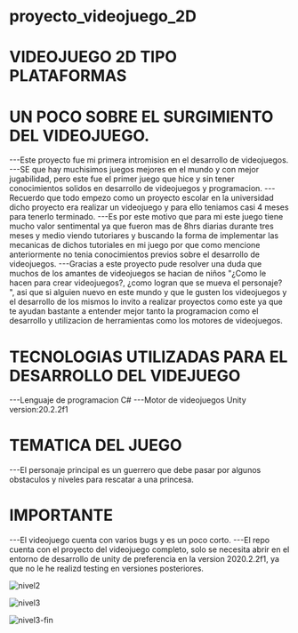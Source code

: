 # proyecto_videojuego_2D

# VIDEOJUEGO 2D TIPO PLATAFORMAS
# UN POCO SOBRE EL SURGIMIENTO DEL VIDEOJUEGO.
---Este proyecto fue mi primera intromision en el desarrollo de videojuegos.
---SE que hay muchisimos juegos mejores en el mundo y con mejor jugabilidad, pero este fue el primer juego que hice y sin tener conocimientos solidos en desarrollo de videojuegos y programacion.
---Recuerdo que todo empezo como un proyecto escolar en la universidad dicho proyecto era realizar un videojuego y para ello teniamos casi 4 meses para tenerlo terminado.
---Es por este motivo que para mi este juego tiene mucho valor sentimental ya que fueron mas de 8hrs diarias durante tres meses y medio viendo tutoriares y buscando la forma de implementar las mecanicas de dichos tutoriales en mi juego por que como mencione anteriormente no tenia conocimientos previos sobre el desarrollo de videojuegos.
---Gracias a este proyecto pude resolver una duda que muchos de los amantes de videojuegos se hacian de niños "¿Como le hacen para crear videojuegos?, ¿como logran que se mueva el personaje? ", asi que si alguien nuevo en este mundo y que le gusten los videojuegos y el desarrollo de los mismos lo invito a realizar proyectos como este ya que te ayudan bastante a entender mejor tanto la programacion como el desarrollo y utilizacion de herramientas como los motores de videojuegos.
# TECNOLOGIAS UTILIZADAS PARA EL DESARROLLO DEL VIDEJUEGO
---Lenguaje de programacion C#
---Motor de videojuegos Unity version:20.2.2f1
# TEMATICA DEL JUEGO
---El personaje principal es un guerrero que debe pasar por algunos obstaculos y niveles para rescatar a una princesa.

# IMPORTANTE
---El videojuego cuenta con varios bugs y es un poco corto.
---El repo cuenta con el proyecto del videojuego completo, solo se necesita abrir en el entorno de desarrollo de unity 
de preferencia en la version 2020.2.2f1, ya que no le he realizd testing en versiones posteriores.


 
![nivel2](https://user-images.githubusercontent.com/99376135/208790606-586128e6-9b8a-421c-8aa0-bdf99aa3f47d.png)

![nivel3](https://user-images.githubusercontent.com/99376135/208790641-478b047c-66c0-42c7-bda6-8b9e97912eef.png)

![nivel3-fin](https://user-images.githubusercontent.com/99376135/208790765-56870482-5efe-40cf-8f8d-9811584953c9.png)
